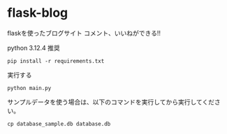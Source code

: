 # flask-blog
flaskを使ったブログサイト
コメント、いいねができる!!

python 3.12.4 推奨

```
pip install -r requirements.txt
```

実行する
```
python main.py
```


サンプルデータを使う場合は、以下のコマンドを実行してから実行してください。
```
cp database_sample.db database.db
```